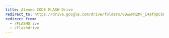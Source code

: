 ```yaml
---
title: Ateneo CODE FLASH Drive
redirect_to: https://drive.google.com/drive/folders/0BwwMRZMF_i4afnpCbExhZFpjcHFpcTBVcGxXbWZQWENqVVRUMklDalZjRXBXb1JYODBaSWs?resourcekey=0--EZNhS0LChyLWbduYnEW-g&usp=drive_link
redirect_from: 
  - /FLASHDrive
  - /flashdrive
---
```

